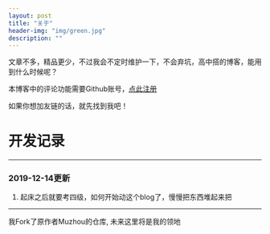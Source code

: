 ```yaml
---
layout: post
title: "关于"
header-img: "img/green.jpg"
description: ""
---
```


文章不多，精品更少，不过我会不定时维护一下，不会弃坑，高中搭的博客，能用到什么时候呢？

本博客中的评论功能需要Github账号，[点此注册](https://github.com)  

如果你想加友链的话，就先找到我吧！  

# 开发记录

***  

### 2019-12-14更新
1. 起床之后就要考四级，如何开始动这个blog了，慢慢把东西堆起来把  

***

我Fork了原作者Muzhou的仓库, 未来这里将是我的领地  
